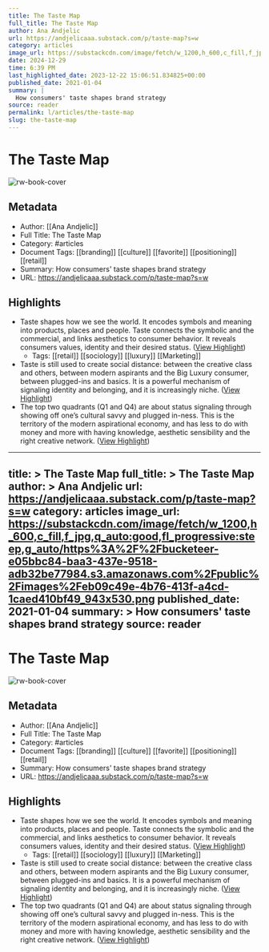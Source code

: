 ```yaml
---
title: The Taste Map
full_title: The Taste Map
author: Ana Andjelic
url: https://andjelicaaa.substack.com/p/taste-map?s=w
category: articles
image_url: https://substackcdn.com/image/fetch/w_1200,h_600,c_fill,f_jpg,q_auto:good,fl_progressive:steep,g_auto/https%3A%2F%2Fbucketeer-e05bbc84-baa3-437e-9518-adb32be77984.s3.amazonaws.com%2Fpublic%2Fimages%2Feb09c49e-4b76-413f-a4cd-1caed410bf49_943x530.png
date: 2024-12-29
time: 6:39 PM
last_highlighted_date: 2023-12-22 15:06:51.834825+00:00
published_date: 2021-01-04
summary: |
  How consumers' taste shapes brand strategy
source: reader
permalink: l/articles/the-taste-map
slug: the-taste-map
---
```

# The Taste Map

![rw-book-cover](https://substackcdn.com/image/fetch/w_1200,h_600,c_fill,f_jpg,q_auto:good,fl_progressive:steep,g_auto/https%3A%2F%2Fbucketeer-e05bbc84-baa3-437e-9518-adb32be77984.s3.amazonaws.com%2Fpublic%2Fimages%2Feb09c49e-4b76-413f-a4cd-1caed410bf49_943x530.png)

## Metadata
- Author: [[Ana Andjelic]]
- Full Title: The Taste Map
- Category: #articles
- Document Tags: [[branding]] [[culture]] [[favorite]] [[positioning]] [[retail]] 
- Summary: How consumers' taste shapes brand strategy
- URL: https://andjelicaaa.substack.com/p/taste-map?s=w

## Highlights
- Taste shapes how we see the world. It encodes symbols and meaning into products, places and people. Taste connects the symbolic and the commercial, and links aesthetics to consumer behavior. It reveals consumers values, identity and their desired status. ([View Highlight](https://read.readwise.io/read/01hj8e8xcznh4qsjavjae7qphb))
    - Tags: [[retail]] [[sociology]] [[luxury]] [[Marketing]] 
- Taste is still used to create social distance: between the creative class and others, between modern aspirants and the Big Luxury consumer, between plugged-ins and basics. It is a powerful mechanism of signaling identity and belonging, and it is increasingly niche. ([View Highlight](https://read.readwise.io/read/01hj8eda1c6605mkx9fwspb02d))
- The top two quadrants (Q1 and Q4) are about status signaling through showing off one’s cultural savvy and plugged in-ness. This is the territory of the modern aspirational economy, and has less to do with money and more with having knowledge, aesthetic sensibility and the right creative network. ([View Highlight](https://read.readwise.io/read/01hj8eg7r3nev0nmrhzbpstqhr))


---
title: >
  The Taste Map
full_title: >
  The Taste Map
author: >
  Ana Andjelic
url: https://andjelicaaa.substack.com/p/taste-map?s=w
category: articles
image_url: https://substackcdn.com/image/fetch/w_1200,h_600,c_fill,f_jpg,q_auto:good,fl_progressive:steep,g_auto/https%3A%2F%2Fbucketeer-e05bbc84-baa3-437e-9518-adb32be77984.s3.amazonaws.com%2Fpublic%2Fimages%2Feb09c49e-4b76-413f-a4cd-1caed410bf49_943x530.png
published_date: 2021-01-04
summary: >
  How consumers' taste shapes brand strategy
source: reader
---
# The Taste Map

![rw-book-cover](https://substackcdn.com/image/fetch/w_1200,h_600,c_fill,f_jpg,q_auto:good,fl_progressive:steep,g_auto/https%3A%2F%2Fbucketeer-e05bbc84-baa3-437e-9518-adb32be77984.s3.amazonaws.com%2Fpublic%2Fimages%2Feb09c49e-4b76-413f-a4cd-1caed410bf49_943x530.png)

## Metadata
- Author: [[Ana Andjelic]]
- Full Title: The Taste Map
- Category: #articles
- Document Tags: [[branding]] [[culture]] [[favorite]] [[positioning]] [[retail]] 
- Summary: How consumers' taste shapes brand strategy
- URL: https://andjelicaaa.substack.com/p/taste-map?s=w

## Highlights
- Taste shapes how we see the world. It encodes symbols and meaning into products, places and people. Taste connects the symbolic and the commercial, and links aesthetics to consumer behavior. It reveals consumers values, identity and their desired status. ([View Highlight](https://read.readwise.io/read/01hj8e8xcznh4qsjavjae7qphb))
    - Tags: [[retail]] [[sociology]] [[luxury]] [[Marketing]] 
- Taste is still used to create social distance: between the creative class and others, between modern aspirants and the Big Luxury consumer, between plugged-ins and basics. It is a powerful mechanism of signaling identity and belonging, and it is increasingly niche. ([View Highlight](https://read.readwise.io/read/01hj8eda1c6605mkx9fwspb02d))
- The top two quadrants (Q1 and Q4) are about status signaling through showing off one’s cultural savvy and plugged in-ness. This is the territory of the modern aspirational economy, and has less to do with money and more with having knowledge, aesthetic sensibility and the right creative network. ([View Highlight](https://read.readwise.io/read/01hj8eg7r3nev0nmrhzbpstqhr))


